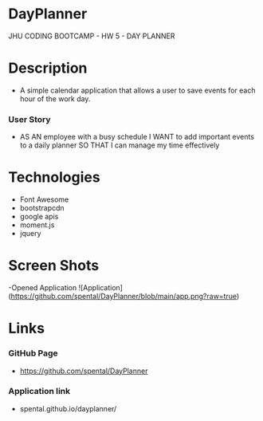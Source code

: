 # DayPlanner

JHU CODING BOOTCAMP - HW 5 - DAY PLANNER 

# Description 

- A simple calendar application that allows a user to save events for each hour of the work day. 
### User Story
- AS AN employee with a busy schedule
I WANT to add important events to a daily planner
SO THAT I can manage my time effectively


# Technologies 

- Font Awesome 
- bootstrapcdn
- google apis
- moment.js 
- jquery

# Screen Shots

-Opened Application
![Application] (https://github.com/spental/DayPlanner/blob/main/app.png?raw=true)

# Links

### GitHub Page
- https://github.com/spental/DayPlanner
### Application link 
- spental.github.io/dayplanner/
